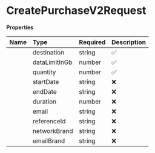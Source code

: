 # CreatePurchaseV2Request



**Properties**

| Name | Type | Required | Description |
| :-------- | :----------| :----------| :----------|
    | destination | string | ✅ | ISO representation of the package's destination |
    | dataLimitInGb | number | ✅ | Size of the package in GB. - **Limited Packages (0.5, 1, 2, 3, 5, 8, 20GB):** supports `duration` or `startDate` / `endDate`. - **Unlimited Packages (available for Region-3):** supports `duration` only. Use **-1** for unlimited.  |
    | quantity | number | ✅ | Number of eSIMs to purchase. |
    | startDate | string | ❌ | Start date of the package validity in the format yyyy-MM-dd. This date can be set to the current day or any day within the next 12 months.  Exactly one of the following must be provided: - Both `startDate` and `endDate` together - Or `duration` alone These options are mutually exclusive — do not include `duration` with `startDate` or `endDate`.  |
    | endDate | string | ❌ | End date of the package validity in the format yyyy-MM-dd. End date can be maximum 90 days after Start date.  Exactly one of the following must be provided: - Both `startDate` and `endDate` together - Or `duration` alone These options are mutually exclusive — do not include `duration` with `startDate` or `endDate`.  |
    | duration | number | ❌ | It designates the number of days the eSIM is valid for within 90-day validity from issuance date.  - **For limited packages** (0.5, 1, 2, 3, 5, 8, 20GB): The available options are 1, 2, 7, 14, 30 days (following the pricing of 0-30 days) and 90 days (following the pricing of 0-90 days)  - **For unlimited package** (available for Region-3): The available options are for 1, 2, 7, 14, 30 days (following a custom pricing).  Exactly one of the following must be provided:  - Both `startDate` and `endDate` together  - Or `duration` alone  These options are mutually exclusive — do not include `duration` with `startDate` or `endDate`.  |
    | email | string | ❌ | Email address where the purchase confirmation email will be sent (including QR Code & activation steps) |
    | referenceId | string | ❌ | An identifier provided by the partner to link this purchase to their booking or transaction for analytics and debugging purposes. |
    | networkBrand | string | ❌ | Customize the network brand of the issued eSIM. This parameter is accessible to platforms with Diamond tier and requires an alphanumeric string of up to 15 characters. |
    | emailBrand | string | ❌ | Customize the email brand. This parameter is accessible to platforms with Diamond tier and requires an alphanumeric string of up to 25 characters. |


